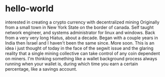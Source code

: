 # hello-world
interested in creating a crypto currency with decentralized mining
Originally from a small town in New York State on the border of canada. Self taught network engineer, and systems administrator for linux and windows. Back from a very very long Hiatus, about a decade. Began with a couple years in India then Israel and I haven't been the same since. More soon. This is an idea i just thought of today in the face of the segwit issue and the glaring reality that a single mining collective can take control of any coin dependent on miners.
I'm thinking something like a wallet background process always running when your wallet is, during which time you earn a certain percentage, like a savings account.
